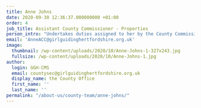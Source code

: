```yaml
---
title: Anne Johns
date: 2020-09-30 12:36:37.000000000 +01:00
order: 4
job_title: Assistant County Commissioner - Properties
person_intro: "Undertakes duties assigned to her by the County Commissioner and is her representative."
email: 'AnneACC@girlguidinghertfordshire.org.uk'
image: 
  thumbnail: /wp-content/uploads/2020/10/Anne-Johns-1-327x243.jpg
  fullsize: /wp-content/uploads/2020/10/Anne-Johns-1.jpg
author:
  login: GGH-CMS
  email: countysec@girlguidinghertfordshire.org.uk
  display_name: the County Office
  first_name: ''
  last_name: ''
permalink: "/about-us/county-team/anne-johns/"
---
```


